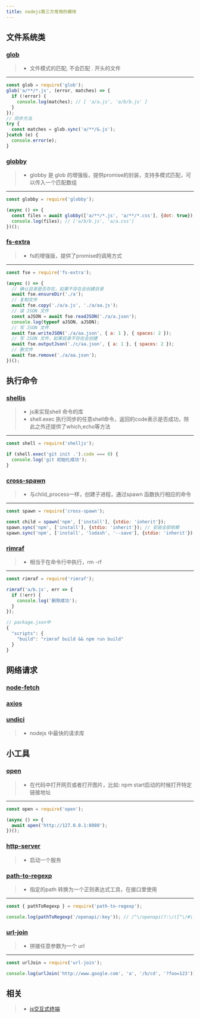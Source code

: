 ```yaml
---
title: nodejs第三方常用的模块
---
```


## 文件系统类
### [glob](https://github.com/isaacs/node-glob)
> - 文件模式的匹配, 不会匹配 . 开头的文件
---
```javascript
const glob = require('glob');
glob('a/**/*.js', (error, matches) => {
  if (!error) {
    console.log(matches); // [ 'a/a.js', 'a/b/b.js' ]
  }
});
// 同步方法
try {
  const matches = glob.sync('a/**/&.js');
}catch (e) {
  console.error(e);
}
```

### [globby](https://github.com/sindresorhus/globby)
> - globby 是 glob 的增强版，提供promise的封装，支持多模式匹配，可以传入一个匹配数组
---
```javascript
const globby = require('globby');

(async () => {
  const files = await globby(['a/**/*.js', 'a/**/*.css'], {dot: true});
  console.log(files); // ['a/b/b.js', 'a/a.css']
})();
```

### [fs-extra](https://github.com/jprichardson/node-fs-extra)
> - fs的增强版，提供了promise的调用方式
---
```javascript
const fse = require('fs-extra');

(async () => {
  // 确认目录是否存在，如果不存在会创建目录
  await fse.ensureDir('./a');
  // 复制文件
  await fse.copy('./a/a.js', './a/aa.js');
  // 读 JSON 文件
  const aJSON = await fse.readJSON('./a/a.json');
  console.log(typeof aJSON, aJSON);
  // 写 JSON 文件
  await fse.writeJSON('./a/aa.json', { a: 1 }, { spaces: 2 });
  // 写 JSON 文件，如果目录不存在会创建
  await fse.outputJson('./c/aa.json', { a: 1 }, { spaces: 2 });
  // 删文件
  await fse.remove('./a/aa.json');
})();
```

## 执行命令
### [shelljs](https://github.com/shelljs/shelljs)
> - js来实现shell 命令的库
> - shell.exec 执行同步的任意shell命令，返回的code表示是否成功，除此之外还提供了which,echo等方法
---
```javascript
const shell = require('shelljs');

if (shell.exec('git init .').code === 0) {
  console.log('git 初始化成功');
}
```

### [cross-spawn](https://github.com/moxystudio/node-cross-spawn)
> - 与child_process一样，创建子进程，通过spawn 函数执行相应的命令
---
```javascript
const spawn = require('cross-spawn');

const child = spawn('npm', ['install'], {stdio: 'inherit'});
spawn.sync('npm', ['install'], {stdio: 'inherit'}); // 安装全部依赖
spawn.sync('npm', ['install', 'lodash', '--save'], {stdio: 'inherit'}); // 安装部分依赖
```

### [rimraf](https://github.com/isaacs/rimraf)
> - 相当于在命令行中执行，rm -rf
---
```javascript
const rimraf = require('rimraf');

rimraf('a/b.js', err => {
  if (!err) {
    console.log('删除成功');
  }
});

// package.json中
{
  "scripts": {
    "build": "rimraf build && npm run build"  
  }
}
```

## 网络请求
### [node-fetch](https://github.com/node-fetch/node-fetch)
### [axios](https://github.com/axios/axios)
### [undici](https://undici.nodejs.org/#/)
> - nodejs 中最快的请求库

## 小工具
### [open](https://github.com/sindresorhus/open)
> - 在代码中打开网页或者打开图片，比如: npm start启动的时候打开特定链接地址
---
```javascript
const open = require('open');

(async () => {
  await open('http://127.0.0.1:8080');
})();
```

### [http-server](https://github.com/http-party/http-server)
> - 启动一个服务

### [path-to-regexp](https://github.com/pillarjs/path-to-regexp)
> - 指定的path 转换为一个正则表达式工具，在接口里使用
---
```javascript
const { pathToRegexp } = require('path-to-regexp');

console.log(pathToRegexp('/openapi/:key')); // /^\/openapi(?:\/([^\/#\?]+?))[\/#\?]?$/i
```

### [url-join](https://github.com/jfromaniello/url-join)
> - 拼接任意参数为一个 url 
---
```javascript
const urlJoin = require('url-join');

console.log(urlJoin('http://www.google.com', 'a', '/b/cd', '?foo=123')); // http://www.google.com/a/b/cd?foo=123
```

## 相关
> - [js交互式终端](https://mp.weixin.qq.com/s/jemlh2b_lYWPqlXO7fUdSQ)
